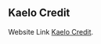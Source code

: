 ## Kaelo Credit
Website Link [Kaelo Credit](https://kaelocredit.com/).
<!-- # Kaelo Credit 
## Description
is a food delivery app that allows you to order your favorite meals and have them quickly delivered. -->

